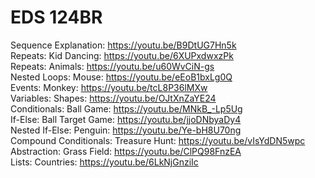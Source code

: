 # EDS 124BR

Sequence Explanation: https://youtu.be/B9DtUG7Hn5k <br>
Repeats: Kid Dancing: https://youtu.be/6XUPxdwxzPk <br>
Repeats: Animals: https://youtu.be/u60WvCiN-gs <br>
Nested Loops: Mouse: https://youtu.be/eEoB1bxLg0Q <br>
Events: Monkey: https://youtu.be/tcL8P36lMXw <br>
Variables: Shapes: https://youtu.be/OJtXnZaYE24 <br>
Conditionals: Ball Game: https://youtu.be/MNkB_-Lp5Ug <br>
If-Else: Ball Target Game: https://youtu.be/jjoDNbyaDy4 <br>
Nested If-Else: Penguin: https://youtu.be/Ye-bH8U70ng <br>
Compound Conditionals: Treasure Hunt: https://youtu.be/vIsYdDN5wpc <br>
Abstraction: Grass Field: https://youtu.be/ClPQ98FnzEA <br>
Lists: Countries: https://youtu.be/6LkNjGnziIc
